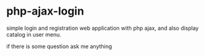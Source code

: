 # php-ajax-login
simple login and registration web application with php ajax, and also display catalog in user menu.

if there is some question ask me anything
